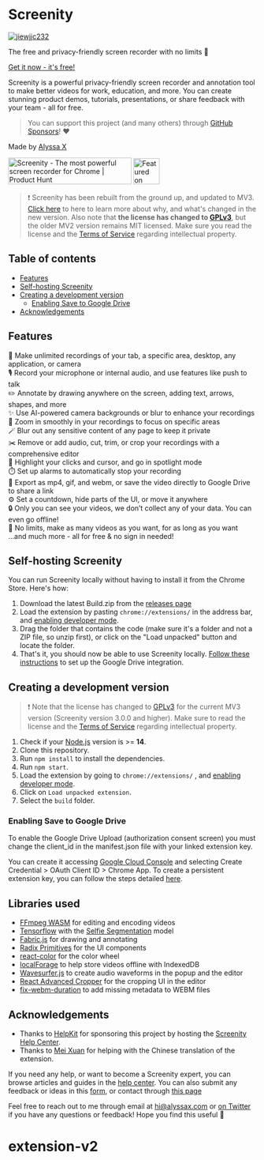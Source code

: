 # Screenity
[![jiewjjc232](https://github.com/alyssaxuu/screenity/assets/7581348/ed55e52e-4adf-442b-b774-6856abacdffb)](https://screenity.io)


The free and privacy-friendly screen recorder with no limits 🎥

[Get it now - it's free!](https://chrome.google.com/webstore/detail/screenity-screen-recorder/kbbdabhdfibnancpjfhlkhafgdilcnji)

Screenity is a powerful privacy-friendly screen recorder and annotation tool to make better videos for work, education, and more. You can create stunning product demos, tutorials, presentations, or share feedback with your team - all for free.

> You can support this project (and many others) through [GitHub Sponsors](https://github.com/sponsors/alyssaxuu)! ❤️

Made by [Alyssa X](https://alyssax.com)

<a href="https://www.producthunt.com/posts/screenity?utm_source=badge-top-post-badge&utm_medium=badge&utm_souce=badge-screenity" target="_blank"><img src="https://api.producthunt.com/widgets/embed-image/v1/top-post-badge.svg?post_id=275308&theme=light&period=daily" alt="Screenity - The most powerful screen recorder for Chrome | Product Hunt" style="width: 250px; height: 54px;" width="250" height="54" /></a>
<a href="https://news.ycombinator.com/item?id=25150804" target="_blank"><img height=53 src="https://hackerbadge.now.sh/api?id=25150804&type=orange" alt="Featured on HackerNews"></a>

> ❗️ Screenity has been rebuilt from the ground up, and updated to MV3. [Click here](https://help.screenity.io/getting-started/77KizPC8MHVGfpKpqdux9D/what%E2%80%99s-changed-in-the-new-version-of-screenity/bDtvcwAtw9PPesQeNH4zjE) to here to learn more about why, and what's changed in the new version. Also note that **the license has changed to [GPLv3](https://github.com/alyssaxuu/screenity/blob/master/LICENSE)**, but the older MV2 version remains MIT licensed. Make sure you read the license and the [Terms of Service](https://screenity.io/en/terms/) regarding intellectual property.

## Table of contents

- [Features](#features)
- [Self-hosting Screenity](#self-hosting-screenity)
- [Creating a development version](#creating-a-development-version)
  - [Enabling Save to Google Drive](#enabling-save-to-google-drive)
- [Acknowledgements](#acknowledgements)

## Features

🎥 Make unlimited recordings of your tab, a specific area, desktop, any application, or camera<br>
🎙️ Record your microphone or internal audio, and use features like push to talk<br>
✏️ Annotate by drawing anywhere on the screen, adding text, arrows, shapes, and more<br>
✨ Use AI-powered camera backgrounds or blur to enhance your recordings<br>
🔎 Zoom in smoothly in your recordings to focus on specific areas<br>
🪄 Blur out any sensitive content of any page to keep it private<br>
✂️ Remove or add audio, cut, trim, or crop your recordings with a comprehensive editor<br>
👀 Highlight your clicks and cursor, and go in spotlight mode<br>
⏱️ Set up alarms to automatically stop your recording<br>
💾 Export as mp4, gif, and webm, or save the video directly to Google Drive to share a link<br>
⚙️ Set a countdown, hide parts of the UI, or move it anywhere<br>
🔒 Only you can see your videos, we don’t collect any of your data. You can even go offline!<br>
💙 No limits, make as many videos as you want, for as long as you want<br> …and much more - all for free & no sign in needed!

## Self-hosting Screenity

You can run Screenity locally without having to install it from the Chrome Store. Here's how:

1. Download the latest Build.zip from the [releases page](https://github.com/alyssaxuu/screenity/releases)
2. Load the extension by pasting `chrome://extensions/` in the address bar, and [enabling developer mode](https://developer.chrome.com/docs/extensions/mv2/faq/#:~:text=You%20can%20start%20by%20turning,a%20packaged%20extension%2C%20and%20more.).
3. Drag the folder that contains the code (make sure it's a folder and not a ZIP file, so unzip first), or click on the "Load unpacked" button and locate the folder.
4. That's it, you should now be able to use Screenity locally. [Follow these instructions](#enabling-save-to-google-drive) to set up the Google Drive integration.

## Creating a development version

> ❗️ Note that the license has changed to [GPLv3](https://github.com/alyssaxuu/screenity/blob/master/LICENSE) for the current MV3 version (Screenity version 3.0.0 and higher). Make sure to read the license and the [Terms of Service](https://screenity.io/en/terms/) regarding intellectual property.

1. Check if your [Node.js](https://nodejs.org/) version is >= **14**.
2. Clone this repository.
3. Run `npm install` to install the dependencies.
4. Run `npm start`.
5. Load the extension by going to `chrome://extensions/` , and [enabling developer mode](https://developer.chrome.com/docs/extensions/mv2/faq/#:~:text=You%20can%20start%20by%20turning,a%20packaged%20extension%2C%20and%20more.).
6. Click on `Load unpacked extension`.
7. Select the `build` folder.

### Enabling Save to Google Drive

To enable the Google Drive Upload (authorization consent screen) you must change the client_id in the manifest.json file with your linked extension key.

You can create it accessing [Google Cloud Console](https://console.cloud.google.com/apis/credentials) and selecting Create Credential > OAuth Client ID > Chrome App. To create a persistent extension key, you can follow the steps detailed [here](https://developer.chrome.com/docs/extensions/reference/manifest/key).

## Libraries used

- [FFmpeg WASM](https://ffmpegwasm.netlify.app/) for editing and encoding videos
- [Tensorflow](https://github.com/tensorflow/tfjs) with the [Selfie Segmentation](https://blog.tensorflow.org/2022/01/body-segmentation.html) model
- [Fabric.js](https://github.com/fabricjs/fabric.js) for drawing and annotating
- [Radix Primitives](https://www.radix-ui.com/primitives) for the UI components
- [react-color](https://uiwjs.github.io/react-color/) for the color wheel
- [localForage](https://github.com/localForage/localForage) to help store videos offline with IndexedDB
- [Wavesurfer.js](https://wavesurfer.xyz/) to create audio waveforms in the popup and the editor
- [React Advanced Cropper](https://advanced-cropper.github.io/react-advanced-cropper/) for the cropping UI in the editor
- [fix-webm-duration](https://github.com/yusitnikov/fix-webm-duration) to add missing metadata to WEBM files

## Acknowledgements

- Thanks to [HelpKit](https://www.helpkit.so/) for sponsoring this project by hosting the [Screenity Help Center](https://help.screenity.io/).
- Thanks to [Mei Xuan](https://www.behance.net/meixuanloo) for helping with the Chinese translation of the extension.

If you need any help, or want to become a Screenity expert, you can browse articles and guides in the [help center](https://help.screenity.io). You can also submit any feedback or ideas in this [form](https://tally.so/r/3ElpXq), or contact through [this page](https://help.screenity.io/contact)

Feel free to reach out to me through email at hi@alyssax.com or [on Twitter](https://twitter.com/alyssaxuu) if you have any questions or feedback! Hope you find this useful 💜
# extension-v2
